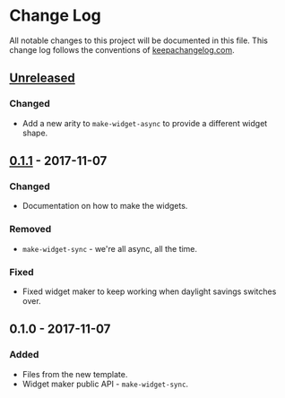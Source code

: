 # Change Log
All notable changes to this project will be documented in this file. This change log follows the conventions of [keepachangelog.com](http://keepachangelog.com/).

## [Unreleased]
### Changed
- Add a new arity to `make-widget-async` to provide a different widget shape.

## [0.1.1] - 2017-11-07
### Changed
- Documentation on how to make the widgets.

### Removed
- `make-widget-sync` - we're all async, all the time.

### Fixed
- Fixed widget maker to keep working when daylight savings switches over.

## 0.1.0 - 2017-11-07
### Added
- Files from the new template.
- Widget maker public API - `make-widget-sync`.

[Unreleased]: https://github.com/your-name/sherpa/compare/0.1.1...HEAD
[0.1.1]: https://github.com/your-name/sherpa/compare/0.1.0...0.1.1
